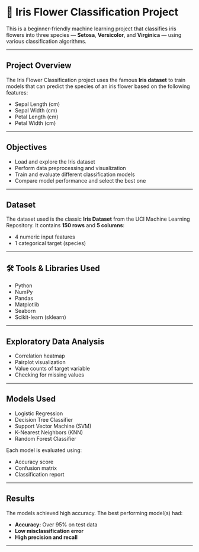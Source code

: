 # 🌸 Iris Flower Classification Project

This is a beginner-friendly machine learning project that classifies iris flowers into three species — **Setosa**, **Versicolor**, and **Virginica** — using various classification algorithms.

---

##  Project Overview

The Iris Flower Classification project uses the famous **Iris dataset** to train models that can predict the species of an iris flower based on the following features:

- Sepal Length (cm)
- Sepal Width (cm)
- Petal Length (cm)
- Petal Width (cm)

---

##  Objectives

- Load and explore the Iris dataset
- Perform data preprocessing and visualization
- Train and evaluate different classification models
- Compare model performance and select the best one

---

##  Dataset

The dataset used is the classic **Iris Dataset** from the UCI Machine Learning Repository. It contains **150 rows** and **5 columns**:
- 4 numeric input features
- 1 categorical target (species)

---

## 🛠 Tools & Libraries Used

- Python 
- NumPy
- Pandas
- Matplotlib
- Seaborn
- Scikit-learn (sklearn)

---

##  Exploratory Data Analysis

- Correlation heatmap
- Pairplot visualization
- Value counts of target variable
- Checking for missing values

---

##  Models Used

- Logistic Regression
- Decision Tree Classifier
- Support Vector Machine (SVM)
- K-Nearest Neighbors (KNN)
- Random Forest Classifier

Each model is evaluated using:
- Accuracy score
- Confusion matrix
- Classification report

---

##  Results

The models achieved high accuracy. The best performing model(s) had:
- **Accuracy:** Over 95% on test data
- **Low misclassification error**
- **High precision and recall**

---

